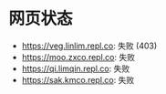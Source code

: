 # 网页状态
- https://veg.linlim.repl.co: 失败 (403)
- https://moo.zxco.repl.co: 失败
- https://qi.limqin.repl.co: 失败
- https://sak.kmco.repl.co: 失败

